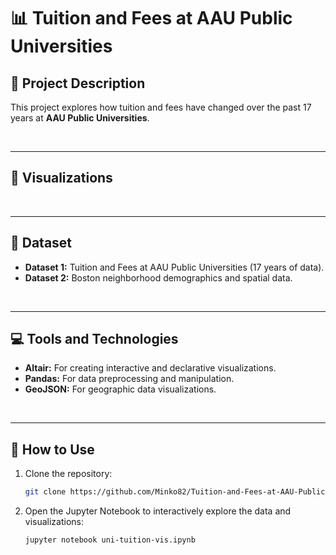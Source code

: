 # 📊 Tuition and Fees at AAU Public Universities

## 📝 **Project Description**

This project explores how tuition and fees have changed over the past 17 years at **AAU Public Universities**.

<br>

---
## 🎨 **Visualizations**


<br>

---
## **📂 Dataset**
- **Dataset 1:** Tuition and Fees at AAU Public Universities (17 years of data).
- **Dataset 2:** Boston neighborhood demographics and spatial data.


<br>

---

## 💻 Tools and Technologies
- **Altair:** For creating interactive and declarative visualizations.
- **Pandas:** For data preprocessing and manipulation.
- **GeoJSON:** For geographic data visualizations.


<br>

---

## 🚀 **How to Use**

1. Clone the repository:  
   ```bash
   git clone https://github.com/Minko82/Tuition-and-Fees-at-AAU-Public-Universities.git
   ```
2. Open the Jupyter Notebook to interactively explore the data and visualizations:
   ```bash
   jupyter notebook uni-tuition-vis.ipynb
   ```

